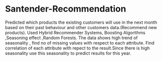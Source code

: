 # Santender-Recommendation
Predicted which products the existing customers will use in the next month based on their past behaviour and other customers data.(Recommend new products).
Used Hybrid Recommender Systems, Boosting Algorithms ,Seasoning effect ,Random Forests.
The data shows high trend of seasonality , find no of missing values with respect to each attribute.
Find correlation of each attribute with repect to the result.Since there is high seasonality use this seasonality to predict results for this year.
